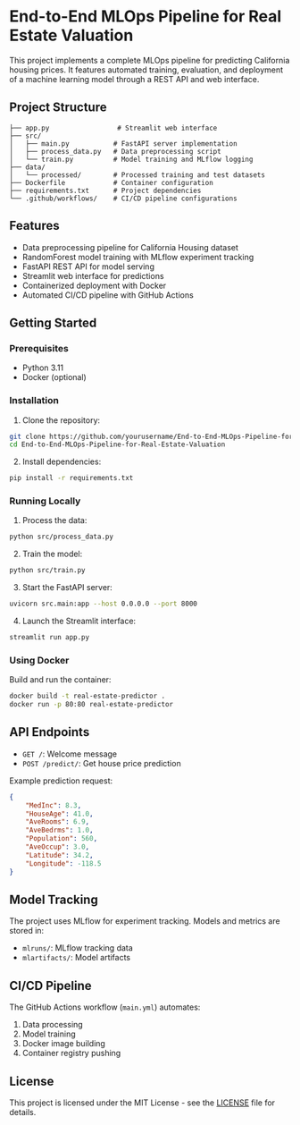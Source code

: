 # End-to-End MLOps Pipeline for Real Estate Valuation

This project implements a complete MLOps pipeline for predicting California housing prices. It features automated training, evaluation, and deployment of a machine learning model through a REST API and web interface.

## Project Structure

```
├── app.py                 # Streamlit web interface
├── src/
│   ├── main.py           # FastAPI server implementation
│   ├── process_data.py   # Data preprocessing script
│   └── train.py          # Model training and MLflow logging
├── data/
│   └── processed/        # Processed training and test datasets
├── Dockerfile            # Container configuration
├── requirements.txt      # Project dependencies
└── .github/workflows/    # CI/CD pipeline configurations
```

## Features

- Data preprocessing pipeline for California Housing dataset
- RandomForest model training with MLflow experiment tracking
- FastAPI REST API for model serving
- Streamlit web interface for predictions
- Containerized deployment with Docker
- Automated CI/CD pipeline with GitHub Actions

## Getting Started

### Prerequisites

- Python 3.11
- Docker (optional)

### Installation

1. Clone the repository:
```bash
git clone https://github.com/yourusername/End-to-End-MLOps-Pipeline-for-Real-Estate-Valuation.git
cd End-to-End-MLOps-Pipeline-for-Real-Estate-Valuation
```

2. Install dependencies:
```bash
pip install -r requirements.txt
```

### Running Locally

1. Process the data:
```bash
python src/process_data.py
```

2. Train the model:
```bash
python src/train.py
```

3. Start the FastAPI server:
```bash
uvicorn src.main:app --host 0.0.0.0 --port 8000
```

4. Launch the Streamlit interface:
```bash
streamlit run app.py
```

### Using Docker

Build and run the container:
```bash
docker build -t real-estate-predictor .
docker run -p 80:80 real-estate-predictor
```

## API Endpoints

- `GET /`: Welcome message
- `POST /predict/`: Get house price prediction

Example prediction request:
```json
{
    "MedInc": 8.3,
    "HouseAge": 41.0,
    "AveRooms": 6.9,
    "AveBedrms": 1.0,
    "Population": 560,
    "AveOccup": 3.0,
    "Latitude": 34.2,
    "Longitude": -118.5
}
```

## Model Tracking

The project uses MLflow for experiment tracking. Models and metrics are stored in:
- `mlruns/`: MLflow tracking data
- `mlartifacts/`: Model artifacts

## CI/CD Pipeline

The GitHub Actions workflow (`main.yml`) automates:
1. Data processing
2. Model training
3. Docker image building
4. Container registry pushing

## License

This project is licensed under the MIT License - see the [LICENSE](LICENSE) file for details.

